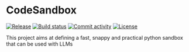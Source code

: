 # CodeSandbox

[![Release](https://img.shields.io/github/v/release/fcarli/CodeSandbox)](https://img.shields.io/github/v/release/fcarli/CodeSandbox)
[![Build status](https://img.shields.io/github/actions/workflow/status/fcarli/CodeSandbox/main.yml?branch=main)](https://github.com/fcarli/CodeSandbox/actions/workflows/main.yml?query=branch%3Amain)
[![Commit activity](https://img.shields.io/github/commit-activity/m/fcarli/CodeSandbox)](https://img.shields.io/github/commit-activity/m/fcarli/CodeSandbox)
[![License](https://img.shields.io/github/license/fcarli/CodeSandbox)](https://img.shields.io/github/license/fcarli/CodeSandbox)

This project aims at defining a fast, snappy and practical python sandbox that can be used with LLMs
